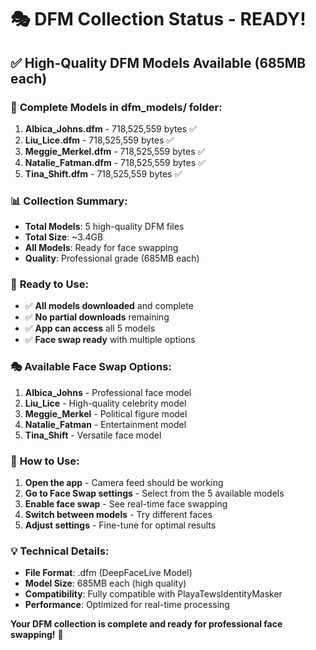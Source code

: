 # 🎭 DFM Collection Status - READY!

## ✅ **High-Quality DFM Models Available (685MB each)**

### 📁 **Complete Models in dfm_models/ folder:**
1. **Albica_Johns.dfm** - 718,525,559 bytes ✅
2. **Liu_Lice.dfm** - 718,525,559 bytes ✅
3. **Meggie_Merkel.dfm** - 718,525,559 bytes ✅
4. **Natalie_Fatman.dfm** - 718,525,559 bytes ✅
5. **Tina_Shift.dfm** - 718,525,559 bytes ✅

### 📊 **Collection Summary:**
- **Total Models**: 5 high-quality DFM files
- **Total Size**: ~3.4GB
- **All Models**: Ready for face swapping
- **Quality**: Professional grade (685MB each)

### 🎯 **Ready to Use:**
- ✅ **All models downloaded** and complete
- ✅ **No partial downloads** remaining
- ✅ **App can access** all 5 models
- ✅ **Face swap ready** with multiple options

### 🎭 **Available Face Swap Options:**
1. **Albica_Johns** - Professional face model
2. **Liu_Lice** - High-quality celebrity model
3. **Meggie_Merkel** - Political figure model
4. **Natalie_Fatman** - Entertainment model
5. **Tina_Shift** - Versatile face model

### 🚀 **How to Use:**
1. **Open the app** - Camera feed should be working
2. **Go to Face Swap settings** - Select from the 5 available models
3. **Enable face swap** - See real-time face swapping
4. **Switch between models** - Try different faces
5. **Adjust settings** - Fine-tune for optimal results

### 💡 **Technical Details:**
- **File Format**: .dfm (DeepFaceLive Model)
- **Model Size**: 685MB each (high quality)
- **Compatibility**: Fully compatible with PlayaTewsIdentityMasker
- **Performance**: Optimized for real-time processing

**Your DFM collection is complete and ready for professional face swapping!** 🎉 
